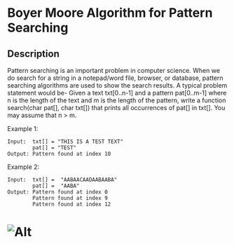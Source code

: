 # Boyer Moore Algorithm for Pattern Searching

## Description

Pattern searching is an important problem in computer science. When we do search for a string in a notepad/word file, browser, or database, pattern searching algorithms are used to show the search results. A typical problem statement would be- 
Given a text txt[0..n-1] and a pattern pat[0..m-1] where n is the length of the text and m is the length of the pattern, write a function search(char pat[], char txt[]) that prints all occurrences of pat[] in txt[]. You may assume that n > m. 
 
Example 1:


```
Input:  txt[] = "THIS IS A TEST TEXT"
        pat[] = "TEST"
Output: Pattern found at index 10
```

Example 2:

```
Input:  txt[] =  "AABAACAADAABAABA"
        pat[] =  "AABA"
Output: Pattern found at index 0
        Pattern found at index 9
        Pattern found at index 12
```

# ![Alt](https://media.geeksforgeeks.org/wp-content/uploads/20211124181106/img-660x438.jpg)